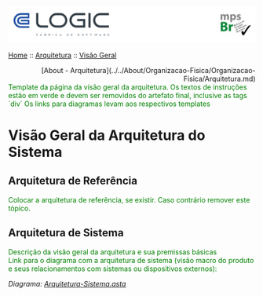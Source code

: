 ![Cabecalho](../../Index-Anexos/Cabecalho.png)

[Home](../../Index.md) :: [Arquitetura](../Arquitetura-Index.md) :: [Visão Geral](Arquitetura-Geral.md)

<div align="right"> [About - Arquitetura](../../About/Organizacao-Fisica/Organizacao-Fisica/Arquitetura.md) </div>


<div style="color:green">
  Template da página da visão geral da arquitetura. Os textos de instruções estão em verde e devem ser removidos do artefato final, inclusive as tags `div`
  Os links para diagramas levam aos respectivos templates
</div>

# Visão Geral da Arquitetura do Sistema

## Arquitetura de Referência

<div style="color:green"> Colocar a arquitetura de referência, se existir. Caso contrário remover este tópico.</div>

## Arquitetura de Sistema

<div style="color:green">Descrição da visão geral da arquitetura e sua premissas básicas</div>

<div style="color:green">Link para o diagrama com a arquitetura de sistema (visão macro do produto e seus relacionamentos com sistemas ou dispositivos externos):</div>

_Diagrama: [Arquitetura-Sistema.asta](Arquitetura-Anexos/Arquitetura-Sistema.asta)_
